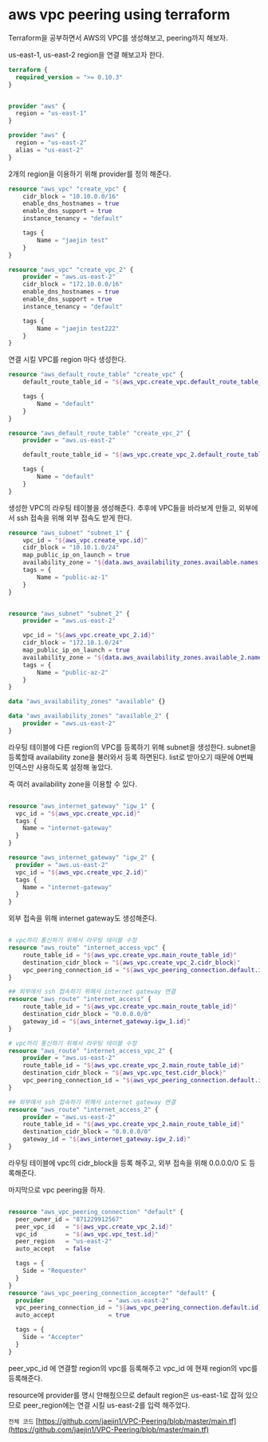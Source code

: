 # aws vpc peering using terraform


Terraform을 공부하면서 AWS의 VPC를 생성해보고, peering까지 해보자.

<!--more-->

us-east-1, us-east-2 region을 연결 해보고자 한다.

~~~terraform
terraform {
  required_version = ">= 0.10.3"
}


provider "aws" {
  region = "us-east-1"
}

provider "aws" {
  region = "us-east-2"
  alias = "us-east-2"
}
~~~

2개의 region을 이용하기 위해 provider를 정의 해준다.

~~~terraform
resource "aws_vpc" "create_vpc" {
    cidr_block = "10.10.0.0/16"
    enable_dns_hostnames = true
    enable_dns_support = true
    instance_tenancy = "default"

    tags {
        Name = "jaejin test"
    }
}

resource "aws_vpc" "create_vpc_2" {
    provider = "aws.us-east-2"
    cidr_block = "172.10.0.0/16"
    enable_dns_hostnames = true
    enable_dns_support = true
    instance_tenancy = "default"

    tags {
        Name = "jaejin test222"
    }
}
~~~

연결 시킬 VPC를 region 마다 생성한다.

~~~terraform
resource "aws_default_route_table" "create_vpc" {
    default_route_table_id = "${aws_vpc.create_vpc.default_route_table_id}"

    tags {
        Name = "default"
    }
}

resource "aws_default_route_table" "create_vpc_2" {
    provider = "aws.us-east-2"

    default_route_table_id = "${aws_vpc.create_vpc_2.default_route_table_id}"

    tags {
        Name = "default"
    }
}
~~~

생성한 VPC의 라우팅 테이블을 생성해준다.
추후에 VPC들을 바라보게 만들고, 외부에서 ssh 접속을 위해 외부 접속도 받게 한다.

~~~terraform
resource "aws_subnet" "subnet_1" {
    vpc_id = "${aws_vpc.create_vpc.id}"
    cidr_block = "10.10.1.0/24"
    map_public_ip_on_launch = true
    availability_zone = "${data.aws_availability_zones.available.names[0]}"
    tags = {
        Name = "public-az-1"
    }
}


resource "aws_subnet" "subnet_2" {
    provider = "aws.us-east-2"

    vpc_id = "${aws_vpc.create_vpc_2.id}"
    cidr_block = "172.10.1.0/24"
    map_public_ip_on_launch = true
    availability_zone = "${data.aws_availability_zones.available_2.names[0]}"
    tags = {
        Name = "public-az-2"
    }
}

data "aws_availability_zones" "available" {}

data "aws_availability_zones" "available_2" {
    provider = "aws.us-east-2"
}

~~~


라우팅 테이블에 다른 region의 VPC를 등록하기 위해 subnet을 생성한다. 
subnet을 등록할때 availability zone을 불러와서 등록 하면된다. list로 받아오기 때문에 0번째 인덱스만 사용하도록 설정해 놓았다.

즉 여러 availability zone을 이용할 수 있다.

~~~terraform

resource "aws_internet_gateway" "igw_1" {
  vpc_id = "${aws_vpc.create_vpc.id}"
  tags {
    Name = "internet-gateway"
  }
}

resource "aws_internet_gateway" "igw_2" {
  provider = "aws.us-east-2"
  vpc_id = "${aws_vpc.create_vpc_2.id}"
  tags {
    Name = "internet-gateway"
  }
}

~~~

외부 접속을 위해 internet gateway도 생성해준다.

~~~terraform

# vpc끼리 통신하기 위해서 라우팅 테이블 수정
resource "aws_route" "internet_access_vpc" {
    route_table_id = "${aws_vpc.create_vpc.main_route_table_id}"
    destination_cidr_block = "${aws_vpc.create_vpc_2.cidr_block}"
    vpc_peering_connection_id = "${aws_vpc_peering_connection.default.id}"
}

## 외부에서 ssh 접속하기 위해서 internet gateway 연결
resource "aws_route" "internet_access" {
    route_table_id = "${aws_vpc.create_vpc.main_route_table_id}"
    destination_cidr_block = "0.0.0.0/0"
    gateway_id = "${aws_internet_gateway.igw_1.id}"
}

# vpc끼리 통신하기 위해서 라우팅 테이블 수정
resource "aws_route" "internet_access_vpc_2" {
    provider = "aws.us-east-2"
    route_table_id = "${aws_vpc.create_vpc_2.main_route_table_id}"
    destination_cidr_block = "${aws_vpc.vpc_test.cidr_block}"
    vpc_peering_connection_id = "${aws_vpc_peering_connection.default.id}"
}

## 외부에서 ssh 접속하기 위해서 internet gateway 연결
resource "aws_route" "internet_access_2" {
    provider = "aws.us-east-2"
    route_table_id = "${aws_vpc.create_vpc_2.main_route_table_id}"
    destination_cidr_block = "0.0.0.0/0"
    gateway_id = "${aws_internet_gateway.igw_2.id}"
}

~~~

라우팅 테이블에 vpc의 cidr_block을 등록 해주고, 외부 접속을 위해 0.0.0.0/0 도 등록해준다.

마지막으로 vpc peering을 하자.

~~~terraform

resource "aws_vpc_peering_connection" "default" {
  peer_owner_id = "871229912567"
  peer_vpc_id   = "${aws_vpc.create_vpc_2.id}"
  vpc_id        = "${aws_vpc.vpc_test.id}"
  peer_region   = "us-east-2"
  auto_accept   = false

  tags = {
    Side = "Requester"
  }
}
resource "aws_vpc_peering_connection_accepter" "default" {
  provider                  = "aws.us-east-2"
  vpc_peering_connection_id = "${aws_vpc_peering_connection.default.id}"
  auto_accept               = true

  tags = {
    Side = "Accepter"
  }
}

~~~

peer_vpc_id 에 연결할 region의 vpc를 등록해주고 vpc_id 에 현재 region의 vpc를 등록해준다. 

resource에 provider를 명시 안해줬으므로 default region은 us-east-1로 잡혀 있으므로 peer_region에는 연결 시킬 us-east-2를 입력 해주었다.

`전체 코드`
 [https://github.com/jaejin1/VPC-Peering/blob/master/main.tf](https://github.com/jaejin1/VPC-Peering/blob/master/main.tf) 

